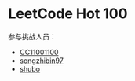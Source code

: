 # LeetCode Hot 100

参与挑战人员：

- [CC11001100](https://github.com/golang-infrastructure/leetcode-hot-100/tree/main/cc11001100)
- [songzhibin97](https://github.com/golang-infrastructure/leetcode-hot-100/tree/main/songzhibin97)
- [shubo](https://github.com/golang-infrastructure/leetcode-hot-100/tree/main/shubo)